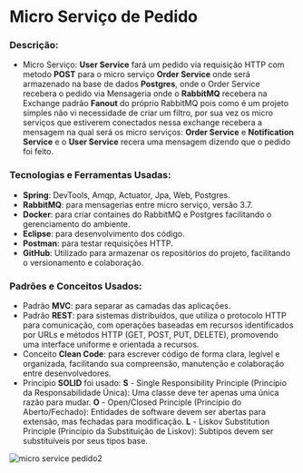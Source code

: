 # Micro Serviço de Pedido

### Descrição:
 * Micro Serviço: **User Service** fará um pedido via requisição HTTP com metodo **POST** para o micro serviço **Order Service** onde será armazenado na base de dados **Postgres**, onde o Order Service recebera o pedido via Mensageria onde o **RabbitMQ** recebera na Exchange padrão **Fanout** do próprio RabbitMQ pois como é um projeto simples não vi necessidade de criar um filtro, por sua vez os micro serviços que estiverem conectados  nessa exchange recebera a mensagem na qual será os micro serviços: **Order Service** e **Notification Service** e o **User Service** recera uma mensagem dizendo que o pedido foi feito.

### Tecnologias e Ferramentas Usadas:
 * **Spring**: DevTools, Amqp, Actuator, Jpa, Web, Postgres.
 * **RabbitMQ**: para mensagerias  entre micro serviço, versão 3.7.
 * **Docker**: para criar containes do RabbitMQ e Postgres facilitando o gerenciamento do ambiente.
 * **Eclipse**: para desenvolvimento dos código.
 * **Postman**: para testar requisições HTTP.
 * **GitHub**: Utilizado para armazenar os repositórios do projeto, facilitando o versionamento e colaboração.

### Padrões e Conceitos Usados:
 * Padrão **MVC**: para separar as camadas das aplicações.
 * Padrão **REST**: para sistemas distribuídos, que utiliza o protocolo HTTP para comunicação, com operações baseadas em recursos identificados por URLs e métodos HTTP (GET, POST, PUT, DELETE), promovendo uma interface uniforme e orientada a recursos.
 * Conceito **Clean Code**: para escrever código de forma clara, legível e organizada, facilitando sua compreensão, manutenção e colaboração entre desenvolvedores.
 * Principio **SOLID** foi usado: **S** - Single Responsibility Principle (Princípio da Responsabilidade Única): Uma classe deve ter apenas uma única razão para mudar.
**O** - Open/Closed Principle (Princípio do Aberto/Fechado): Entidades de software devem ser abertas para extensão, mas fechadas para modificação.
**L** - Liskov Substitution Principle (Princípio da Substituição de Liskov): Subtipos devem ser substituíveis por seus tipos base.



![micro service pedido2](https://github.com/ewertondrigues02/micro-service-criacao-de-pedido/assets/106437473/c76e1a44-8c37-44e2-96d5-dc2730defdcd)

